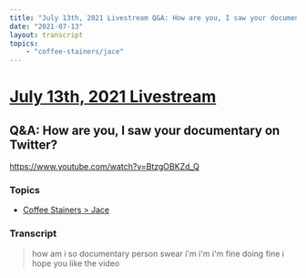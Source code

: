 ```yaml
---
title: "July 13th, 2021 Livestream Q&A: How are you, I saw your documentary on Twitter?"
date: "2021-07-13"
layout: transcript
topics:
    - "coffee-stainers/jace"
---
```

# [July 13th, 2021 Livestream](../2021-07-13.md)
## Q&A: How are you, I saw your documentary on Twitter?
https://www.youtube.com/watch?v=BtzgOBKZd_Q

### Topics
* [Coffee Stainers > Jace](../topics/coffee-stainers/jace.md)

### Transcript

> how am i so documentary person swear i'm i'm i'm fine doing fine i hope you like the video
